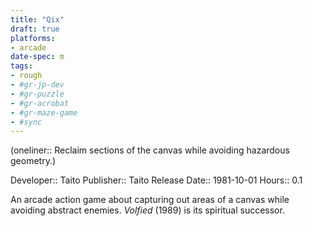 ```yaml
---
title: "Qix"
draft: true
platforms:
- arcade
date-spec: m
tags:
- rough
- #gr-jp-dev 
- #gr-puzzle 
- #gr-acrobat 
- #gr-maze-game 
- #sync
---
```


(oneliner:: Reclaim sections of the canvas while avoiding hazardous geometry.)

Developer:: Taito
Publisher:: Taito
Release Date:: 1981-10-01
Hours:: 0.1

An arcade action game about capturing out areas of a canvas while avoiding abstract enemies. *Volfied* (1989) is its spiritual successor.